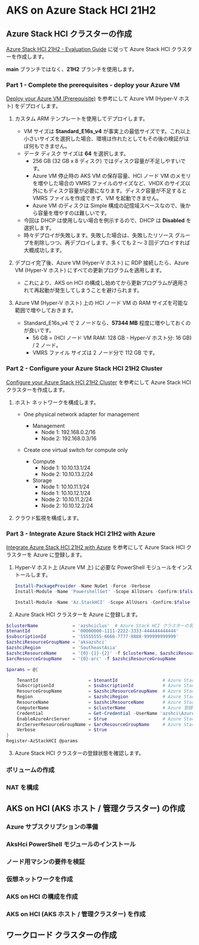 # AKS on Azure Stack HCI 21H2

## Azure Stack HCI クラスターの作成

[Azure Stack HCI 21H2 - Evaluation Guide](https://github.com/Azure/AzureStackHCI-EvalGuide/tree/21H2) に従って Azure Stack HCI クラスターを作成します。

**main** ブランチではなく、**21H2** ブランチを使用します。

### Part 1 - Complete the prerequisites - deploy your Azure VM

[Deploy your Azure VM (Prerequisite)](https://github.com/Azure/AzureStackHCI-EvalGuide/blob/21H2/deployment/steps/1_DeployAzureVM.md) を参考にして Azure VM (Hyper-V ホスト) をデプロイします。

1. カスタム ARM テンプレートを使用してデプロイします。

    - VM サイズは **Standard_E16s_v4** が事実上の最低サイズです。これ以上小さいサイズを選択した場合、環境は作れたとしてもその後の検証がほぼ何もできません。
    - データ ディスク サイズは **64** を選択します。
        - 256 GB (32 GB x 8 ディスク) ではディスク容量が不足しやすいです。
        - Azure VM 停止時の AKS VM の保存容量、HCI ノード VM のメモリを増やした場合の VMRS ファイルのサイズなど、VHDX のサイズ以外にもディスク容量が必要になります。ディスク容量が不足すると VMRS ファイルを作成できず、VM を起動できません。
        - Azure VM のディスクは Simple 構成の記憶域スペースなので、後から容量を増やすのは難しいです。
    - 今回は DHCP は使用しない場合を例示するので、DHCP は **Disabled** を選択します。
    - 時々デプロイが失敗します。失敗した場合は、失敗したリソース グループを削除しつつ、再デプロイします。多くても 2 ～ 3 回デプロイすれば大概成功します。

2. デプロイ完了後、Azure VM (Hyper-V ホスト) に RDP 接続したら、Azure VM (Hyper-V ホスト) にすべての更新プログラムを適用します。

    - これにより、AKS on HCI の構成し始めてから更新プログラムが適用されて再起動が発生してしまうことを避けられます。

3. Azure VM (Hyper-V ホスト) 上の HCI ノード VM の RAM サイズを可能な範囲で増やしておきます。

    - Standard_E16s_v4 で 2 ノードなら、**57344 MB** 程度に増やしておくのが良いです。
        - 56 GB = (HCI ノード VM RAM: 128 GB - Hyper-V ホスト分: 16 GB) / 2 ノード。
        - VMRS ファイル サイズは 2 ノード分で 112 GB です。

### Part 2 - Configure your Azure Stack HCI 21H2 Cluster

[Configure your Azure Stack HCI 21H2 Cluster](https://github.com/Azure/AzureStackHCI-EvalGuide/blob/21H2/deployment/steps/2_DeployAzSHCI.md) を参考にして Azure Stack HCI クラスターを作成します。

1. ホスト ネットワークを構成します。

    - One physical network adapter for management
        - Management
            - Node 1: 192.168.0.2/16
            - Node 2: 192.168.0.3/16

    - Create one virtual switch for compute only
        - Compute
            - Node 1: 10.10.13.1/24
            - Node 2: 10.10.13.2/24
        - Storage
            - Node 1: 10.10.11.1/24
            - Node 1: 10.10.12.1/24
            - Node 2: 10.10.11.2/24
            - Node 2: 10.10.12.2/24

2. クラウド監視を構成します。

### Part 3 - Integrate Azure Stack HCI 21H2 with Azure

[Integrate Azure Stack HCI 21H2 with Azure](https://github.com/Azure/AzureStackHCI-EvalGuide/blob/21H2/deployment/steps/3_AzSHCIIntegration.md) を参考にして Azure Stack HCI クラスターを Azure に登録します。

1. Hyper-V ホスト上 (Azure VM 上) に必要な PowerShell モジュールをインストールします。

    ```powershell
    Install-PackageProvider -Name NuGet -Force -Verbose
    Install-Module -Name 'PowershellGet' -Scope AllUsers -Confirm:$false -SkipPublisherCheck -Force -Verbose

    Install-Module -Name 'Az.StackHCI' -Scope AllUsers -Confirm:$false -Verbose
    ```

2. Azure Stack HCI クラスターを Azure に登録します。

```powershell
$clusterName             = 'azshciclus'  # Azure Stack HCI クラスターの名前です。Evaluation Guide の場合はこの名前になっています
$tenantId                = '00000000-1111-2222-3333-444444444444'
$subscriptionId          = '55555555-6666-7777-8888-999999999999'
$azshciResourceGroupName = 'aksazshci'
$azshciRegion            = 'SoutheastAsia'
$azshciResourceName      = '{0}-{1}-{2}' -f $clusterName, $azshciResourceGroupName, (Get-Date).ToString('yyMMdd-HHmm')  # Azure Stack HCI リソースの名前。
$arcResourceGroupName    = '{0}-arc' -f $azshciResourceGroupName

$params = @{

    TenantId                   = $tenantId                 # Azure Stack HCI リソースを作成する Azure サブスクリプションが関連付いている Azure AD テナントの ID です
    SubscriptionId             = $subscriptionId           # Azure Stack HCI リソースを作成する Azure サブスクリプションの ID です
    ResourceGroupName          = $azshciResourceGroupName  # Azure Stack HCI リソースを作成するリソース グループ名です。
    Region                     = $azshciRegion             # Azure Stack HCI リソースを作成する場所です。一部のリージョンでのみ作成できます。https://docs.microsoft.com/en-us/azure-stack/hci/deploy/register-with-azure
    ResourceName               = $azshciResourceName       # Azure Stack HCI リソースの名前です。省略した場合の既定値はクラスター名です
    ComputerName               = $clusterName              # Azure 登録する Azure Stack HCI クラスターの名前、またはいずれかのノードの名前です
    Credential                 = Get-Credential -UserName 'azshci\AzureUser' -Message 'Enter the password'
    EnableAzureArcServer       = $true                     # Azure Stack HCI クラスター ノードを Azure Arc-enabled server として登録する場合は $true を指定します
    ArcServerResourceGroupName = $arcResourceGroupName     # Azure Stack HCI クラスター ノードの Azure Arc リソースを配置するリソース グループ名です。
    Verbose                    = $true
}
Register-AzStackHCI @params
```

3. Azure Stack HCI クラスターの登録状態を確認します。




### ボリュームの作成

### NAT を構成


## AKS on HCI (AKS ホスト / 管理クラスター) の作成

### Azure サブスクリプションの準備

### AksHci PowerShell モジュールのインストール

### ノード用マシンの要件を検証

### 仮想ネットワークを作成

### AKS on HCI の構成を作成

### AKS on HCI (AKS ホスト / 管理クラスター) を作成

## ワークロード クラスターの作成
